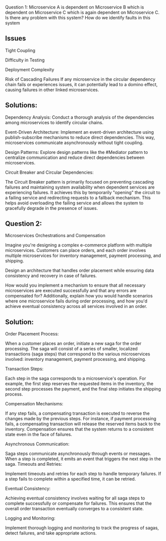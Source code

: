 Question 1:
Microservice A is dependent on Microservice B which is dependent on Microservice C which is again dependent on Microservice C. Is there any problem with this system? How do we identify faults in this system
 

Issues
--------
Tight Coupling

Difficulty in Testing

Deployment Complexity

Risk of Cascading Failures
If any microservice in the circular dependency chain fails or experiences issues, it can potentially lead to a domino effect, causing failures in other linked microservices.

Solutions:
------------
Dependency Analysis: 
Conduct a thorough analysis of the dependencies among microservices to identify circular chains.

Event-Driven Architecture: Implement an event-driven architecture using publish-subscribe mechanisms to reduce direct dependencies. This way, microservices communicate asynchronously without tight coupling.

Design Patterns: 
Explore design patterns like the #Mediator pattern to centralize communication and reduce direct dependencies between microservices.

Circuit Breaker and Circular Dependencies:

The Circuit Breaker pattern is primarily focused on preventing cascading failures and maintaining system availability when dependent services are experiencing failures. It achieves this by temporarily "opening" the circuit to a failing service and redirecting requests to a fallback mechanism. This helps avoid overloading the failing service and allows the system to gracefully degrade in the presence of issues.

Question 2:
------------

 Microservices Orchestrations and Compensation

Imagine you're designing a complex e-commerce platform with multiple microservices.
 Customers can place orders, and each order involves multiple microservices for inventory management, payment processing, and shipping. 
 
 Design an architecture that handles order placement while ensuring data consistency and recovery in case of failures.
 
How would you implement a mechanism to ensure that all necessary microservices are executed successfully and that any errors are compensated for? Additionally, explain how you would handle scenarios where one microservice fails during order processing, and how you'd achieve eventual consistency across all services involved in an order.

Solution:
----------

Order Placement Process:

When a customer places an order, initiate a new saga for the order processing.
The saga will consist of a series of smaller, localized transactions (saga steps) that correspond to the various microservices involved: inventory management, payment processing, and shipping.

Transaction Steps:

Each step in the saga corresponds to a microservice's operation. For example, the first step reserves the requested items in the inventory, the second step processes the payment, and the final step initiates the shipping process.

Compensation Mechanisms:

If any step fails, a compensating transaction is executed to reverse the changes made by the previous steps. For instance, if payment processing fails, a compensating transaction will release the reserved items back to the inventory.
Compensation ensures that the system returns to a consistent state even in the face of failures.

Asynchronous Communication:

Saga steps communicate asynchronously through events or messages. When a step is completed, it emits an event that triggers the next step in the saga.
Timeouts and Retries:

Implement timeouts and retries for each step to handle temporary failures. If a step fails to complete within a specified time, it can be retried.

Eventual Consistency:

Achieving eventual consistency involves waiting for all saga steps to complete successfully or compensate for failures. This ensures that the overall order transaction eventually converges to a consistent state.

Logging and Monitoring:

Implement thorough logging and monitoring to track the progress of sagas, detect failures, and take appropriate actions.   


